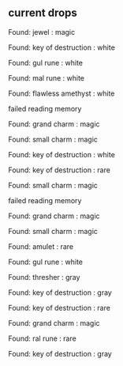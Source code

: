 ## current drops

Found: jewel : magic
Found: key of destruction : white
Found: gul rune : white
Found: mal rune : white
Found: flawless amethyst : white
failed reading memory
Found: grand charm : magic
Found: small charm : magic
Found: key of destruction : white
Found: key of destruction : rare
Found: small charm : magic
failed reading memory
Found: grand charm : magic
Found: small charm : magic
Found: amulet : rare
Found: gul rune : white
Found: thresher : gray
Found: key of destruction : gray
Found: key of destruction : rare
Found: grand charm : magic
Found: ral rune : rare
Found: key of destruction : gray
